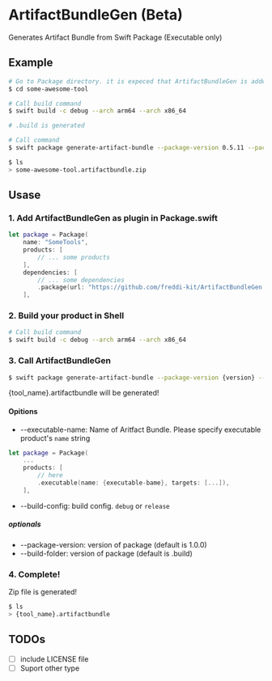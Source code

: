 # ArtifactBundleGen (Beta)

Generates Artifact Bundle from Swift Package (Executable only)

## Example

```sh
# Go to Package directory. it is expeced that ArtifactBundleGen is added as command plugin in Package.swift
$ cd some-awesome-tool

# Call build command
$ swift build -c debug --arch arm64 --arch x86_64

# .build is generated

# Call command
$ swift package generate-artifact-bundle --package-version 0.5.11 --package-name some-awesome-tool --build-config debug --build-folder .build

$ ls
> some-awesome-tool.artifactbundle.zip
```

## Usase
### 1. Add ArtifactBundleGen as plugin in Package.swift

```swift
let package = Package(
    name: "SomeTools",
    products: [
        // ... some products
    ],
    dependencies: [
        // ... some dependencies
        .package(url: "https://github.com/freddi-kit/ArtifactBundleGen.git", .exact("0.0.1"))
    ],

```

### 2. Build your product in Shell

```sh
# Call build command
$ swift build -c debug --arch arm64 --arch x86_64
```


### 3. Call ArtifactBundleGen

```sh
$ swift package generate-artifact-bundle --package-version {version} --package-name {tool_name} --build-config {config} --build-folder {folder}
```

{tool_name}.artifactbundle will be generated!

#### Opitions
- --executable-name: Name of Aritfact Bundle. Please specify executable product's `name` string

```swift
let package = Package(
    ...
    products: [
        // here
        .executable(name: {executable-bame}, targets: [...]),
    ],
```

- --build-config: build config. `debug` or `release`

##### optionals
- --package-version: version of package (default is 1.0.0)
- --build-folder: version of package (default is .build)


### 4. Complete!

Zip file is generated!

```sh
$ ls 
> {tool_name}.artifactbundle
```


## TODOs
- [ ] include LICENSE file
- [ ] Suport other type
